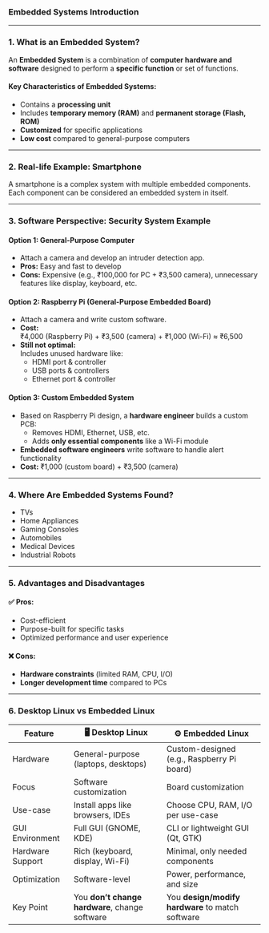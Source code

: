 ### Embedded Systems Introduction

---

### 1. What is an Embedded System?
An **Embedded System** is a combination of **computer hardware and software** designed to perform a **specific function** or set of functions.

#### Key Characteristics of Embedded Systems:
- Contains a **processing unit**  
- Includes **temporary memory (RAM)** and **permanent storage (Flash, ROM)**  
- **Customized** for specific applications  
- **Low cost** compared to general-purpose computers  

---

### 2. Real-life Example: Smartphone
A smartphone is a complex system with multiple embedded components. Each component can be considered an embedded system in itself.

---

### 3. Software Perspective: Security System Example

#### Option 1: General-Purpose Computer
- Attach a camera and develop an intruder detection app.
- **Pros:** Easy and fast to develop  
- **Cons:** Expensive (e.g., ₹100,000 for PC + ₹3,500 camera), unnecessary features like display, keyboard, etc.

#### Option 2: Raspberry Pi (General-Purpose Embedded Board)
- Attach a camera and write custom software.
- **Cost:**  
  ₹4,000 (Raspberry Pi) + ₹3,500 (camera) + ₹1,000 (Wi-Fi) ≈ ₹6,500  
- **Still not optimal:**  
  Includes unused hardware like:  
  - HDMI port & controller  
  - USB ports & controllers  
  - Ethernet port & controller

#### Option 3: Custom Embedded System
- Based on Raspberry Pi design, a **hardware engineer** builds a custom PCB:  
  - Removes HDMI, Ethernet, USB, etc.  
  - Adds **only essential components** like a Wi-Fi module  
- **Embedded software engineers** write software to handle alert functionality  
- **Cost:** ₹1,000 (custom board) + ₹3,500 (camera)

---

### 4. Where Are Embedded Systems Found?
- TVs  
- Home Appliances  
- Gaming Consoles  
- Automobiles  
- Medical Devices  
- Industrial Robots  

---

### 5. Advantages and Disadvantages

#### ✅ Pros:
- Cost-efficient  
- Purpose-built for specific tasks  
- Optimized performance and user experience  

#### ❌ Cons:
- **Hardware constraints** (limited RAM, CPU, I/O)  
- **Longer development time** compared to PCs  

---

### 6. Desktop Linux vs Embedded Linux

| Feature              | 🖥️ Desktop Linux                            | ⚙️ Embedded Linux                            |
|----------------------|----------------------------------------------|----------------------------------------------|
| Hardware             | General-purpose (laptops, desktops)          | Custom-designed (e.g., Raspberry Pi board)    |
| Focus                | Software customization                       | Board customization                          |
| Use-case             | Install apps like browsers, IDEs             | Choose CPU, RAM, I/O per use-case            |
| GUI Environment      | Full GUI (GNOME, KDE)                        | CLI or lightweight GUI (Qt, GTK)             |
| Hardware Support     | Rich (keyboard, display, Wi-Fi)              | Minimal, only needed components              |
| Optimization         | Software-level                               | Power, performance, and size                 |
| Key Point            | You **don’t change hardware**, change software | You **design/modify hardware** to match software |
